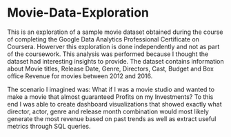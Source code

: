 # Movie-Data-Exploration

This is an exploration of a sample movie dataset obtained during the course of completing the Google Data Analytics Professional Certificate on Coursera. Howerver this exploration is done independently and not as part of the coursework. This analysis was performed because I thought the dataset had interesting insights to provide. 
The dataset contains information about Movie titles, Release Date, Genre, Directors, Cast, Budget and Box office Revenue for movies between 2012 and 2016. 

The scenario I imagined was: What if I was a movie studio and wanted to make a movie that almost guaranteed Profits on my Investments? To this end I was able to create dashboard visualizations that showed exactly what director, actor, genre and release month combination would most likely generate the most revenue based on past trends as well as extract useful metrics through SQL queries.  

